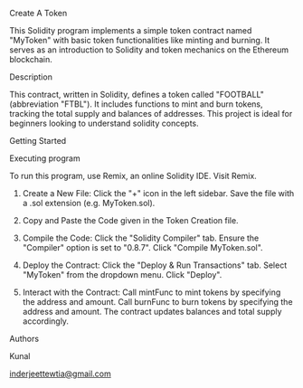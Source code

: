 Create A Token

This Solidity program implements a simple token contract named "MyToken" with basic token functionalities like minting and burning. It serves as an introduction to Solidity and token mechanics on the Ethereum blockchain.

Description

This contract, written in Solidity, defines a token called "FOOTBALL" (abbreviation "FTBL"). It includes functions to mint and burn tokens, tracking the total supply and balances of addresses. This project is ideal for beginners looking to understand solidity concepts.

Getting Started

Executing program

To run this program, use Remix, an online Solidity IDE. Visit Remix.

1. Create a New File:
Click the "+" icon in the left sidebar. Save the file with a .sol extension (e.g. MyToken.sol).

2. Copy and Paste the Code given in the Token Creation file.
3. Compile the Code:
Click the "Solidity Compiler" tab. Ensure the "Compiler" option is set to "0.8.7". Click "Compile MyToken.sol".

4. Deploy the Contract:
Click the "Deploy & Run Transactions" tab. Select "MyToken" from the dropdown menu. Click "Deploy".

5. Interact with the Contract:
Call mintFunc to mint tokens by specifying the address and amount. Call burnFunc to burn tokens by specifying the address and amount. The contract updates balances and total supply accordingly.

Authors

Kunal

inderjeettewtia@gmail.com
